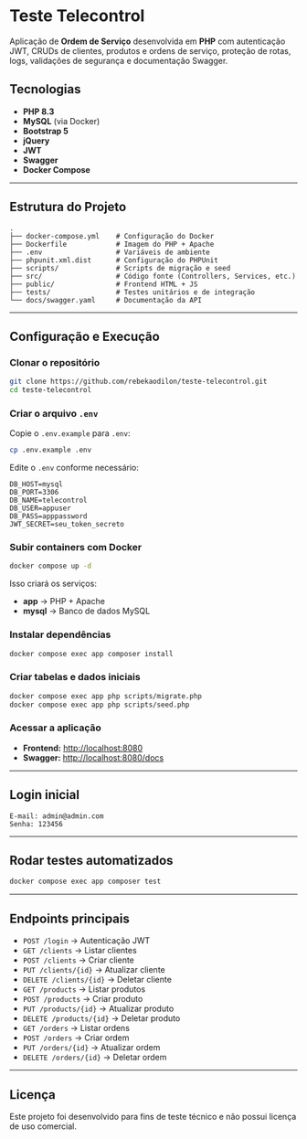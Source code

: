 # Teste Telecontrol

Aplicação de **Ordem de Serviço** desenvolvida em **PHP** com autenticação JWT, CRUDs de clientes, produtos e ordens de serviço, proteção de rotas, logs, validações de segurança e documentação Swagger.

## Tecnologias
- **PHP 8.3**
- **MySQL** (via Docker)
- **Bootstrap 5**
- **jQuery**
- **JWT**
- **Swagger**
- **Docker Compose**

---

## Estrutura do Projeto

```
.
├── docker-compose.yml    # Configuração do Docker
├── Dockerfile            # Imagem do PHP + Apache
├── .env                  # Variáveis de ambiente
├── phpunit.xml.dist      # Configuração do PHPUnit
├── scripts/              # Scripts de migração e seed
├── src/                  # Código fonte (Controllers, Services, etc.)
├── public/               # Frontend HTML + JS
├── tests/                # Testes unitários e de integração
└── docs/swagger.yaml     # Documentação da API
```

---

## Configuração e Execução

### Clonar o repositório
```bash
git clone https://github.com/rebekaodilon/teste-telecontrol.git
cd teste-telecontrol
```

### Criar o arquivo `.env`
Copie o `.env.example` para `.env`:
```bash
cp .env.example .env
```

Edite o `.env` conforme necessário:
```env
DB_HOST=mysql
DB_PORT=3306
DB_NAME=telecontrol
DB_USER=appuser
DB_PASS=apppassword
JWT_SECRET=seu_token_secreto
```

### Subir containers com Docker
```bash
docker compose up -d
```
Isso criará os serviços:
- **app** → PHP + Apache
- **mysql** → Banco de dados MySQL

### Instalar dependências
```bash
docker compose exec app composer install
```

### Criar tabelas e dados iniciais
```bash
docker compose exec app php scripts/migrate.php
docker compose exec app php scripts/seed.php
```

### Acessar a aplicação
- **Frontend:** [http://localhost:8080](http://localhost:8080)
- **Swagger:** [http://localhost:8080/docs](http://localhost:8080/docs)

---

## Login inicial
```
E-mail: admin@admin.com
Senha: 123456
```

---

## Rodar testes automatizados
```bash
docker compose exec app composer test
```

---

## Endpoints principais

- `POST /login` → Autenticação JWT
- `GET /clients` → Listar clientes
- `POST /clients` → Criar cliente
- `PUT /clients/{id}` → Atualizar cliente
- `DELETE /clients/{id}` → Deletar cliente
- `GET /products` → Listar produtos
- `POST /products` → Criar produto
- `PUT /products/{id}` → Atualizar produto
- `DELETE /products/{id}` → Deletar produto
- `GET /orders` → Listar ordens
- `POST /orders` → Criar ordem
- `PUT /orders/{id}` → Atualizar ordem
- `DELETE /orders/{id}` → Deletar ordem

---

## Licença
Este projeto foi desenvolvido para fins de teste técnico e não possui licença de uso comercial.

